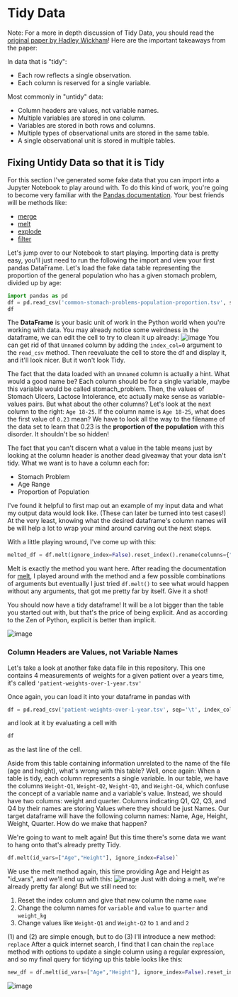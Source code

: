 # Tidy Data

Note: For a more in depth discussion of Tidy Data, you should read the [original paper by Hadley Wickham](https://www.jstatsoft.org/article/view/v059i10/)!
Here are the important takeaways from the paper:

In data that is "tidy": 
- Each row reflects a single observation.
- Each column is reserved for a single variable. 

Most commonly in "untidy" data:
- Column headers are values, not variable names.
- Multiple variables are stored in one column.
- Variables are stored in both rows and columns.
- Multiple types of observational units are stored in the same table.
- A single observational unit is stored in multiple tables.

## Fixing Untidy Data so that it is Tidy

For this section I've generated some fake data that you can import into a Jupyter Notebook to play around with. 
To do this kind of work, you're going to become very familiar with the [Pandas documentation](https://pandas.pydata.org/pandas-docs/stable/index.html). Your best friends will be methods like: 
- [merge](https://pandas.pydata.org/pandas-docs/stable/reference/api/pandas.DataFrame.merge.html)
- [melt](https://pandas.pydata.org/pandas-docs/stable/reference/api/pandas.DataFrame.melt.html)
- [explode](https://pandas.pydata.org/pandas-docs/stable/reference/api/pandas.DataFrame.explode.html)
- [filter](https://pandas.pydata.org/pandas-docs/stable/reference/api/pandas.DataFrame.filter.html)

Let's jump over to our Notebook to start playing. 
Importing data is pretty easy, you'll just need to run the following the import and view your first pandas DataFrame. Let's load the fake data table representing the proportion of the general population who has a given stomach problem, divided up by age:

```python
import pandas as pd
df = pd.read_csv('common-stomach-problems-population-proportion.tsv', sep='\t')
df
```

The **DataFrame** is your basic unit of work in the Python world when you're working with data.
You may already notice some weirdness in the dataframe, we can edit the cell to try to clean it up already: 
![image](https://github.com/emgrasmeder/tidy-data-crash-course/assets/8107614/72c9bf1f-c897-4a14-9789-b6e0cb57dc90)
You can get rid of that `Unnamed` column by adding the `index_col=0` argument to the `read_csv` method. Then reevaluate the cell to store the df and display it, and it'll look nicer. But it won't look Tidy.

The fact that the data loaded with an `Unnamed` column is actually a hint. What would a good name be? Each column should be for a single variable, maybe this variable would be called stomach_problem. Then, the values of Stomach Ulcers, Lactose Intolerance, etc actually make sense as variable-values pairs. But what about the other columns? Let's look at the next column to the right: `Age 18-25`. If the column name is `Age 18-25`, what does the first value of `0.23` mean? We have to look all the way to the filename of the data set to learn that 0.23 is the __proportion of the population__ with this disorder. It shouldn't be so hidden!

The fact that you can't discern what a value in the table means just by looking at the column header is another dead giveaway that your data isn't tidy. What we want is to have a column each for:
- Stomach Problem
- Age Range
- Proportion of Population

I've found it helpful to first map out an example of my input data and what my output data would look like. (These can later be turned into test cases!) At the very least, knowing what the desired dataframe's column names will be will help a lot to wrap your mind around carving out the next steps.

With a little playing wround, I've come up with this: 

```python 
melted_df = df.melt(ignore_index=False).reset_index().rename(columns={"index":"stomach_ailment", "variable":"age_range", "value": "population_proportion"})
```

Melt is exactly the method you want here. After reading the documentation for [melt](https://pandas.pydata.org/pandas-docs/stable/reference/api/pandas.DataFrame.melt.html), I played around with the method and a few possible combinations of arguments but eventually I just tried `df.melt()` to see what would happen without any arguments, that got me pretty far by itself. Give it a shot!

You should now have a tidy dataframe! It will be a lot bigger than the table you started out with, but that's the price of being explicit. And as according to the Zen of Python, explicit is better than implicit. 

![image](https://github.com/emgrasmeder/tidy-data-crash-course/assets/8107614/6cf14554-c29e-458b-afd2-f73fe6d28653)


### Column Headers are Values, not Variable Names
Let's take a look at another fake data file in this repository. This one contains 4 measurements of weights for a given patient over a years time, it's called `'patient-weights-over-1-year.tsv'`

Once again, you can load it into your dataframe in pandas with
```python
df = pd.read_csv('patient-weights-over-1-year.tsv', sep='\t', index_col=0)
```
and look at it by evaluating a cell with 
```python
df
```
as the last line of the cell. 


Aside from this table containing information unrelated to the name of the file (age and height), what's wrong with this table? Well, once again: When a table is tidy, each column represents a single variable. In our table, we have the columns `Weight-Q1`, `Weight-Q2`, `Weight-Q3`, and `Weight-Q4`, which confuse the concept of a variable name and a variable's value. Instead, we should have two columns: weight and quarter. Columns indicating Q1, Q2, Q3, and Q4 by their names are storing Values where they should be just Names. 
Our target dataframe will have the following column names:
Name, Age, Height, Weight, Quarter. How do we make that happen?

We're going to want to melt again! But this time there's some data we want to hang onto that's already pretty Tidy. 
```python
df.melt(id_vars=["Age","Height"], ignore_index=False)`
```
We use the melt method again, this time providing Age and Height as "id_vars", and we'll end up with this: 
![image](https://github.com/emgrasmeder/tidy-data-crash-course/assets/8107614/1c1b5dc9-28d7-4652-9645-4184ff02e3a8)
Just with doing a melt, we're already pretty far along! But we still need to: 
1. Reset the index column and give that new column the name `name`
1. Change the column names for `variable` and `value` to `quarter` and `weight_kg`
1. Change values like `Weight-Q1` and `Weight-Q2` to `1` and and `2`

(1) and (2) are simple enough, but to do (3) I'll introduce a new method: `replace`
After a quick internet search, I find that I can chain the `replace` method with options to update a single column using a regular expression, and so my final query for tidying up this table looks like this:
```python
new_df = df.melt(id_vars=["Age","Height"], ignore_index=False).reset_index().rename(columns={"variable":"quarter", "value":"weight_kg", "index":"name"}).replace({"quarter": {"Weight-Q": ""}}, regex=True)
```
![image](https://github.com/emgrasmeder/tidy-data-crash-course/assets/8107614/93687a48-c790-4a9c-b9b7-ee32efc29e3a)



